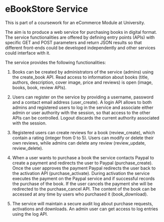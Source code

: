 # eBookStore Service
This is part of a coursework for an eCommerce Module at University. 

The aim is to produce a web service for purchasing books in digital format. The service functionalities are offered by defining entry points (APIs) with specific GET and POST parameters and return JSON results so that different front-ends could be developed independently and other services could interface with it.

The service provides the following functionalities: 

1. Books can be created by administrators of the service (admins) using the create_book API.  Read access to information about books (title, authors, description, cover image, price and  reviews) is open (image, books, book, review APIs). 

2. Users can register on the service by providing a username, password and a contact email  address (user_create). A login API allows to both admins and registered users to log in the  service and associate either admin or user authority with the session, so that access to the  other APIs can be controlled. Logout discards the current authority associated with the  session. 

3. Registered users can create reviews for a book (review_create), which contain a rating  (integer from 0 to 5). Users can modify or delete their own reviews, while admins can delete  any review (review_update, review_delete). 

4. When a user wants to purchase a book the service contacts Paypal to create a payment and  redirects the user to Paypal (purchase_create). Once the user approves the payment Paypal  redirects the user back to the activation API (purchase_activate). During activation the  service executes the payment on the Paypal service and if successful records the purchase of  the book. If the user cancels the payment she will be redirected to the purchase_cancel API.  The content of the book can be accessed at any time by users who purchased it  (book_download). 

5. The service will maintain a secure audit log about purchase requests, activations and  downloads. An admin user can get access to log entries using the log API. 

